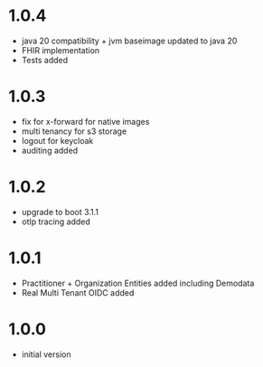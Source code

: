 # 1.0.4
- java 20 compatibility + jvm baseimage updated to java 20
- FHIR implementation
- Tests added

# 1.0.3
- fix for x-forward for native images
- multi tenancy for s3 storage
- logout for keycloak
- auditing added                           

# 1.0.2
- upgrade to boot 3.1.1
- otlp tracing added

# 1.0.1
- Practitioner + Organization Entities added including Demodata
- Real Multi Tenant OIDC added

# 1.0.0
- initial version